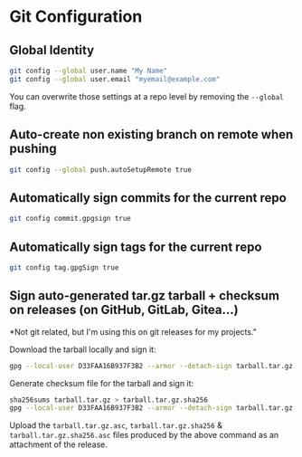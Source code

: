 # Git Configuration

## Global Identity

```bash
git config --global user.name "My Name"
git config --global user.email "myemail@example.com"
```

You can overwrite those settings at a repo level by removing the `--global` flag.

## Auto-create non existing branch on remote when pushing

```bash
git config --global push.autoSetupRemote true
```

## Automatically sign commits for the current repo

```bash
git config commit.gpgsign true
```

## Automatically sign tags for the current repo

```bash
git config tag.gpgSign true
```

## Sign auto-generated tar.gz tarball + checksum on releases (on GitHub, GitLab, Gitea...)

*Not git related, but I'm using this on git releases for my projects."

Download the tarball locally and sign it:

```bash
gpg --local-user D33FAA16B937F3B2 --armor --detach-sign tarball.tar.gz
```

Generate checksum file for the tarball and sign it:

```bash
sha256sums tarball.tar.gz > tarball.tar.gz.sha256
gpg --local-user D33FAA16B937F3B2 --armor --detach-sign tarball.tar.gz.sha256
```

Upload the `tarball.tar.gz.asc`, `tarball.tar.gz.sha256` & `tarball.tar.gz.sha256.asc` files produced by the above command as an attachment of the release.
